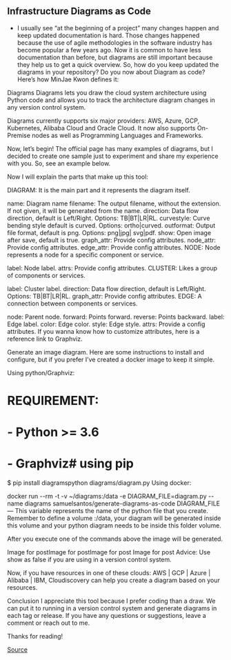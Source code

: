 ## Infrastructure Diagrams as Code

* I usually see “at the beginning of a project” many changes happen and keep updated documentation is hard. Those changes happened because the use of agile methodologies in the software industry has become popular a few years ago. Now it is common to have less documentation than before, but diagrams are still important because they help us to get a quick overview. So, how do you keep updated the diagrams in your repository? Do you now about Diagram as code? Here’s how MinJae Kwon defines it:

Diagrams
Diagrams lets you draw the cloud system architecture using Python code and allows you to track the architecture diagram changes in any version control system.

Diagrams currently supports six major providers: AWS, Azure, GCP, Kubernetes, Alibaba Cloud and Oracle Cloud. It now also supports On-Premise nodes as well as Programming Languages and Frameworks.

Now, let’s begin!
The official page has many examples of diagrams, but I decided to create one sample just to experiment and share my experience with you. So, see an example below.

Now I will explain the parts that make up this tool:

DIAGRAM: It is the main part and it represents the diagram itself.

name: Diagram name
filename: The output filename, without the extension. If not given, it will be generated from the name.
direction: Data flow direction, default is Left/Right. Options: TB|BT|LR|RL.
curvestyle: Curve bending style default is curved. Options: ortho|curved.
outformat: Output file format, default is png. Options: png|jpg| svg|pdf.
show: Open image after save, default is true.
graph_attr: Provide config attributes.
node_attr: Provide config attributes.
edge_attr: Provide config attributes.
NODE: Node represents a node for a specific component or service.

label: Node label.
attrs: Provide config attributes.
CLUSTER: Likes a group of components or services.

label: Cluster label.
direction: Data flow direction, default is Left/Right. Options: TB|BT|LR|RL.
graph_attr: Provide config attributes.
EDGE: A connection between components or services.

node: Parent node.
forward: Points forward.
reverse: Points backward.
label: Edge label.
color: Edge color.
style: Edge style.
attrs: Provide a config attributes.
If you wanna know how to customize attributes, here is a reference link to Graphviz.

Generate an image diagram.
Here are some instructions to install and configure, but if you prefer I’ve created a docker image to keep it simple.

Using python/Graphviz:

# REQUIREMENT:
#  - Python >= 3.6
#  - Graphviz# using pip
$ pip install diagramspython diagrams/diagram.py
Using docker:

docker run --rm -t -v ~/diagrams:/data -e DIAGRAM_FILE=diagram.py --name diagrams samuelsantos/generate-diagrams-as-code
DIAGRAM_FILE — This variable represents the name of the python file that you create. Remember to define a volume :/data, your diagram will be generated inside this volume and your python diagram needs to be inside this folder volume.

After you execute one of the commands above the image will be generated.

Image for postImage for postImage for post
Image for post
Advice: Use show as false if you are using in a version control system.

Now, if you have resources in one of these clouds: AWS | GCP | Azure | Alibaba | IBM, Cloudiscovery can help you create a diagram based on your resources.

Conclusion
I appreciate this tool because I prefer coding than a draw. We can put it to running in a version control system and generate diagrams in each tag or release. If you have any questions or suggestions, leave a comment or reach out to me.

Thanks for reading!

[Source](https://medium.com/swlh/infrastructure-diagrams-as-code-is-it-possible-b6bbae487f21)
